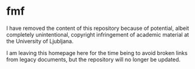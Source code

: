 # fmf
I have removed the content of this repository because of potential, albeit completely unintentional, copyright infringement of academic material at the University of Ljubljana. 

I am leaving this homepage here for the time being to avoid broken links from legacy documents, but the repository will no longer be updated.
